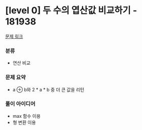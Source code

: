 # [level 0] 두 수의 엽산값 비교하기 - 181938

[문제 링크](https://school.programmers.co.kr/learn/courses/30/lessons/181938)

### 분류
- 연산 비교

### 문제 요약
- a ⊕ b와 2 * a * b 중 더 큰 값을 리턴

### 풀이 아이디어
- max 함수 이용
- 형 변환 이용